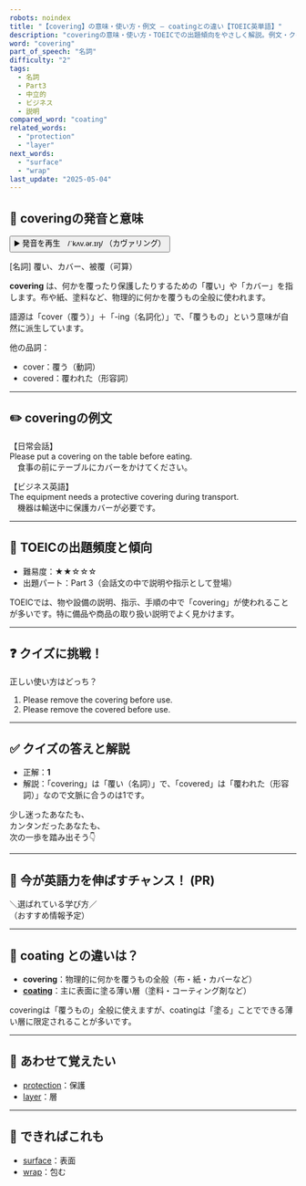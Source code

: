 ```yaml
---
robots: noindex
title: "【covering】の意味・使い方・例文 ― coatingとの違い【TOEIC英単語】"
description: "coveringの意味・使い方・TOEICでの出題傾向をやさしく解説。例文・クイズ付きでcoatingとの違いもわかりやすく学べます。"
word: "covering"
part_of_speech: "名詞"
difficulty: "2"
tags:
  - 名詞
  - Part3
  - 中立的
  - ビジネス
  - 説明
compared_word: "coating"
related_words:
  - "protection"
  - "layer"
next_words:
  - "surface"
  - "wrap"
last_update: "2025-05-04"
---
```


## 🔰 coveringの発音と意味

<button class="play-audio" onclick="playTTS('covering')">
  <span class="play-audio-main">
    ▶️ 発音を再生　/ˈkʌv.ər.ɪŋ/
  </span>
  <span class="play-audio-sub">
    （カヴァリング）
  </span>
</button>

[名詞] 覆い、カバー、被覆（可算）

**covering** は、何かを覆ったり保護したりするための「覆い」や「カバー」を指します。布や紙、塗料など、物理的に何かを覆うもの全般に使われます。

語源は「cover（覆う）」＋「-ing（名詞化）」で、「覆うもの」という意味が自然に派生しています。

他の品詞：  
- cover：覆う（動詞）
- covered：覆われた（形容詞）

---

## ✏️ coveringの例文

【日常会話】  
Please put a covering on the table before eating.  
　食事の前にテーブルにカバーをかけてください。

【ビジネス英語】  
The equipment needs a protective covering during transport.  
　機器は輸送中に保護カバーが必要です。

---

## 🎯 TOEICの出題頻度と傾向

- 難易度：★★☆☆☆
- 出題パート：Part 3（会話文の中で説明や指示として登場）

TOEICでは、物や設備の説明、指示、手順の中で「covering」が使われることが多いです。特に備品や商品の取り扱い説明でよく見かけます。

---

## ❓ クイズに挑戦！

正しい使い方はどっち？

1. Please remove the covering before use.  
2. Please remove the covered before use.

---

## ✅ クイズの答えと解説

- 正解：**1**
- 解説：「covering」は「覆い（名詞）」で、「covered」は「覆われた（形容詞）」なので文脈に合うのは1です。

少し迷ったあなたも、  
カンタンだったあなたも、  
次の一歩を踏み出そう👇️

---

## 🚀 今が英語力を伸ばすチャンス！ (PR)

<div class="info-center">
＼選ばれている学び方／<br>  
（おすすめ情報予定）
</div>

---

## 🤔  coating との違いは？

- **covering**：物理的に何かを覆うもの全般（布・紙・カバーなど）
- **[coating](/coating)**：主に表面に塗る薄い層（塗料・コーティング剤など）

coveringは「覆うもの」全般に使えますが、coatingは「塗る」ことでできる薄い層に限定されることが多いです。

---

## 🧩 あわせて覚えたい

- [protection](/protection)：保護
- [layer](/layer)：層

---

## 📖 できればこれも

- [surface](/surface)：表面
- [wrap](/wrap)：包む

<!-- cvid: aid20_bid31 -->
